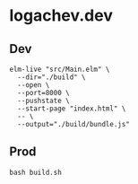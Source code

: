 # logachev.dev

## Dev

```fish
elm-live "src/Main.elm" \
  --dir="./build" \
  --open \
  --port=8000 \
  --pushstate \
  --start-page "index.html" \
  -- \
  --output="./build/bundle.js"
```

## Prod

```fish
bash build.sh
```
